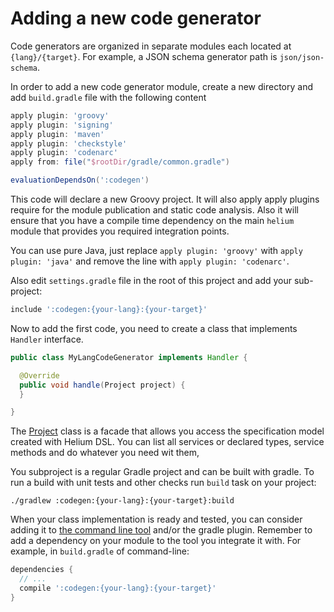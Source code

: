 Adding a new code generator
===========================

Code generators are organized in separate modules each located at `{lang}/{target}`.
For example, a JSON schema generator path is `json/json-schema`.

In order to add a new code generator module, create a new directory and 
add `build.gradle` file with the following content
```groovy
apply plugin: 'groovy'
apply plugin: 'signing'
apply plugin: 'maven'
apply plugin: 'checkstyle'
apply plugin: 'codenarc'
apply from: file("$rootDir/gradle/common.gradle")

evaluationDependsOn(':codegen')
```

This code will declare a new Groovy project. It will also apply apply plugins require
for the module publication and static code analysis. Also it will ensure that you have
a compile time dependency on the main `helium` module that provides you required integration points.

You can use pure Java, just replace
`apply plugin: 'groovy'` with `apply plugin: 'java'` and remove the line with
`apply plugin: 'codenarc'`.

Also edit `settings.gradle` file in the root of this project and add your sub-project:
```groovy
include ':codegen:{your-lang}:{your-target}'
```

Now to add the first code, you need to create a class that implements `Handler` interface.

```java
public class MyLangCodeGenerator implements Handler {

  @Override
  public void handle(Project project) {
  }

}
```

The [Project](https://github.com/stanfy/helium/blob/master/helium/src/main/groovy/com/stanfy/helium/model/Project.java) class is a facade that allows you access the specification model created with
Helium DSL. You can list all services or declared types, service methods and do whatever you need wit them,

You subproject is a regular Gradle project and can be built with gradle.
To run a build with unit tests and other checks run `build` task on your project:
```shell
./gradlew :codegen:{your-lang}:{your-target}:build
```

When your class implementation is ready and tested, you can consider adding it to 
[the command line tool](https://github.com/stanfy/helium/tree/master/command-line#adding-a-new-handler) 
and/or the gradle plugin. 
Remember to add a dependency on your module to the tool you integrate it with.
For example, in `build.gradle` of command-line:
```groovy
dependencies {
  // ...
  compile ':codegen:{your-lang}:{your-target}'
}
```
